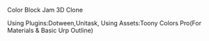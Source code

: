 Color Block Jam 3D Clone




Using Plugins:Dotween,Unitask,
Using Assets:Toony Colors Pro(For Materials & Basic Urp Outline)
